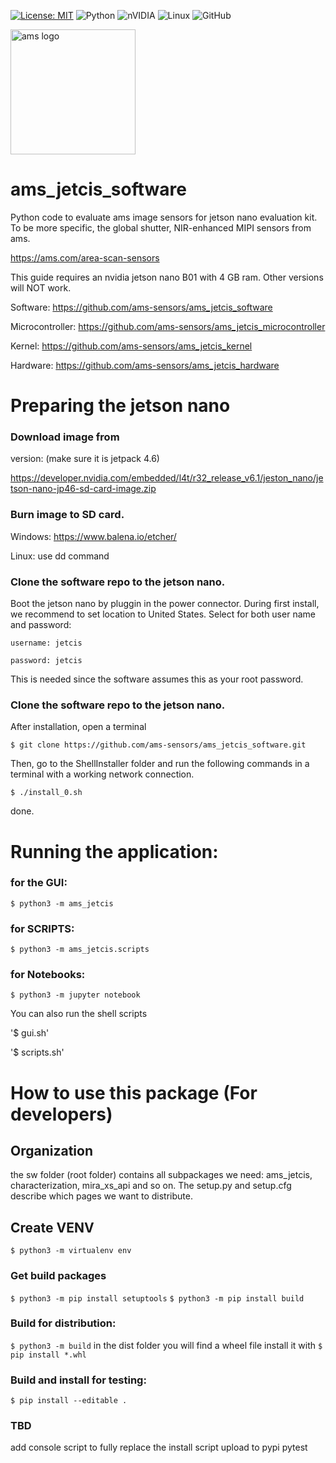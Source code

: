 [![License: MIT](https://img.shields.io/badge/License-MIT-yellow.svg?style=for-the-badge)](https://opensource.org/licenses/MIT)
![Python](https://img.shields.io/badge/python-3670A0?style=for-the-badge&logo=python&logoColor=ffdd54)
![nVIDIA](https://img.shields.io/badge/nVIDIA-%2376B900.svg?style=for-the-badge&logo=nVIDIA&logoColor=white)
![Linux](https://img.shields.io/badge/Linux-FCC624?style=for-the-badge&logo=linux&logoColor=black)
![GitHub](https://img.shields.io/badge/github-%23121011.svg?style=for-the-badge&logo=github&logoColor=white)

<a href="https://ams.com/area-scan-sensors">
<img src="https://upload.wikimedia.org/wikipedia/commons/3/32/Ams_AG_Logo.svg" alt="ams logo" width="200" title="ams logo" border="0"/>
</a>


# ams_jetcis_software
Python code to evaluate ams image sensors for jetson nano evaluation kit.
To be more specific, the global shutter, NIR-enhanced MIPI sensors from ams.

https://ams.com/area-scan-sensors

This guide requires an nvidia jetson nano B01 with 4 GB ram. Other versions will NOT work.

Software: https://github.com/ams-sensors/ams_jetcis_software

Microcontroller: https://github.com/ams-sensors/ams_jetcis_microcontroller

Kernel: https://github.com/ams-sensors/ams_jetcis_kernel

Hardware: https://github.com/ams-sensors/ams_jetcis_hardware



# Preparing the jetson nano

### Download image from
version: (make sure it is jetpack 4.6)

https://developer.nvidia.com/embedded/l4t/r32_release_v6.1/jeston_nano/jetson-nano-jp46-sd-card-image.zip

### Burn image to SD card.
Windows:
https://www.balena.io/etcher/

Linux:
use dd command

### Clone the software repo to the jetson nano.
Boot the jetson nano by pluggin in the power connector.
During first install, we recommend to set location to United States.
Select for both user name and password:

`username: jetcis`

`password: jetcis`


This is needed since the software assumes this as your root password.

### Clone the software repo to the jetson nano.
After installation, open a terminal

`$ git clone https://github.com/ams-sensors/ams_jetcis_software.git`

Then, go to the ShellInstaller folder and run the following commands in a terminal with a working network connection.

`$ ./install_0.sh`

done.


# Running the application:

### for the GUI:

`$ python3 -m ams_jetcis`

### for SCRIPTS:

`$ python3 -m ams_jetcis.scripts`

### for Notebooks:

`$ python3 -m jupyter notebook`

You can also run the shell scripts

'$ gui.sh'

'$ scripts.sh'

# How to use this package (For developers)

## Organization
the sw folder (root folder) contains all subpackages we need:
ams_jetcis, characterization, mira_xs_api and so on.
The setup.py and setup.cfg describe which pages we want to distribute.

## Create VENV
`$ python3 -m virtualenv env`

### Get build packages
`$ python3 -m pip install setuptools`
`$ python3 -m pip install build`

### Build for distribution:
`$ python3 -m build`
in the dist folder you will find a wheel file
install it with
`$ pip install *.whl`

### Build and install for testing:
`$ pip install --editable .`

### TBD
add console script to fully replace the install script
upload to pypi
pytest

